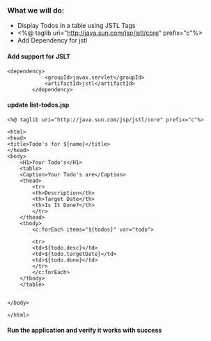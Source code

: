 ### What we will do:
- Display Todos in a table using JSTL Tags
- <%@ taglib uri="http://java.sun.com/jsp/jstl/core" prefix="c"%>
- Add Dependency for jstl

#### Add support for JSLT
```
<dependency>
            <groupId>javax.servlet</groupId>
            <artifactId>jstl</artifactId>
        </dependency>
```
#### update list-todos.jsp
```
<%@ taglib uri="http://java.sun.com/jsp/jstl/core" prefix="c"%>

<html>
<head>
<title>Todo's for ${name}</title>
</head>
<body>
	<H1>Your Todo's</H1>
	<table>
	<Caption>Your Todo's are</Caption>
	<thead>
		<tr>
		<th>Description</th>
		<th>Target Date</th>
		<th>Is It Done?</th>
		</tr>
	</thead>
	<tbody>
		<c:forEach items="${todos}" var="todo">		
		
		<tr>
		<td>${todo.desc}</td>
		<td>${todo.targetDate}</td>
		<td>${todo.done}</td>
		</tr>
		</c:forEach>
	</tbody>
	</table>
	
	
</body>

</html>
```

#### Run the application and verify it works with success
